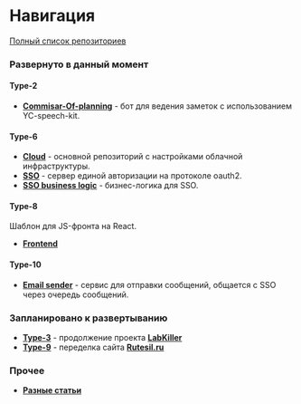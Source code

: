 # Навигация

[Полный список репозиториев](https://github.com/timattt/timattt/blob/master/articles/All.md)

### Развернуто в данный момент

#### Type-2

* [**Commisar-Of-planning**](https://github.com/timattt/TypeTwo) - бот для ведения заметок с использованием YC-speech-kit.

#### Type-6

* [**Cloud**](https://github.com/timattt/TypeSixCloud) - основной репозиторий с настройками облачной инфраструктуры.
* [**SSO**](https://github.com/timattt/TypeSix) - сервер единой авторизации на протоколе oauth2.
* [**SSO business logic**](https://github.com/timattt/TypeSixDataBaseCommon) - бизнес-логика для SSO.

#### Type-8

Шаблон для JS-фронта на React.

* [**Frontend**](https://github.com/timattt/TypeEight)

#### Type-10

* [**Email sender**](https://github.com/timattt/TypeTen) - сервис для отправки сообщений, общается с SSO через очередь сообщений.

### Запланировано к развертыванию

* [**Type-3**](https://github.com/timattt/TypeThree) - продолжение проекта [**LabKiller**](https://github.com/timattt/Laboratory-calculations-optimizator)
* [**Type-9**](https://github.com/timattt/TypeNine) - переделка сайта [**Rutesil.ru**](https://www.rutesil.ru/)

### Прочее

* [**Разные статьи**](https://github.com/timattt/Tmp)
